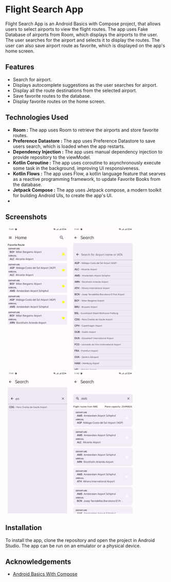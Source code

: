 # Flight Search App

Flight Search App is an Android Basics with Compose project, that allows users to select airports to view the flight routes.
The app uses Fake Database of airports from Room, which displays the airports to the user. The user searches for the airport and selects it to display the routes.
The user can also save airport route as favorite, which is displayed on the app's home screen.

## Features

* Search for airport.
* Displays autocomplete suggestions as the user searches for airport.
* Display all the route destinations from the selected airport.
* Save favorite routes to the database.
* Display favorite routes on the home screen.

## Technologies Used
* **Room :** The app uses Room to retrieve the airports and store favorite routes.
* **Preference Datastore :** The app uses Preference Datastore to save users search, which is loaded when the app restarts.
* **Dependency Injection :** The app uses manual dependency injection to provide repository to the viewModel.
* **Kotlin Coroutine :** The app uses coroutine to asynchronously execute some task in the background, improving UI responsiveness.
* **Kotlin Flows :** The app uses Flow, a kotlin language feature that searves as a reactive programming framework, to update Favorite Books from the database.
* **Jetpack Compose :** The app uses Jetpack compose, a modern toolkit for building Android UIs, to create the app's UI.
* 
## Screenshots
<img src="/screenshots/image_1.jpg" alt="Flight Search App homepage that displays favorite routes." width="200">
<img src="/screenshots/image_2.jpg" alt="Flight Search App search screen that displays all available airport when there is no query input." width="200">
<img src="/screenshots/image_3.jpg" alt="Flight Search App search screen that displays autocompletion suggestions as the users inputs query." width="200">
<img src="/screenshots/image_4.jpg" alt="Flight Search App search screen that displays all the routes according the user's query." width="200">

## Installation
To install the app, clone the repository and open the project in Android Studio. The app can be run on an emulator or a physical device.

## Acknowledgements
* [Android Basics With Compose](https://developer.android.com/courses/pathways/android-basics-compose-unit-5-pathway-2)
